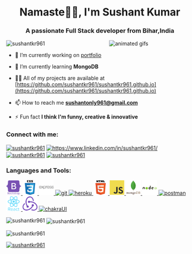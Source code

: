 <h1 align="center">Namaste🙏🏽, I'm Sushant Kumar</h1>

<h3 align="center">A passionate Full Stack developer from Bihar,India</h3>

<img align="right" width="45%" alt="animated gifs" src="https://cdn.dribbble.com/users/1059583/screenshots/4171367/coding-freak.gif" />

<p align="left"> <img src="https://komarev.com/ghpvc/?username=sushantkr961&label=Profile%20views&color=0e75b6&style=flat" alt="sushantkr961" /> </p>



- 🔭 I’m currently working on [portfolio](https://github.com/sushantkr961/sushantkr961.github.io)

- 🌱 I’m currently learning **MongoDB**

- 👨‍💻 All of my projects are available at [https://github.com/sushantkr961/sushantkr961.github.io](https://github.com/sushantkr961/sushantkr961.github.io)

- 📫 How to reach me **sushantonly961@gmail.com**

- ⚡ Fun fact **I think I'm funny, creative & innovative**

<h3 align="left">Connect with me:</h3>
<p align="left">
<a href="https://twitter.com/sushantkr961" target="blank"><img align="center" src="https://raw.githubusercontent.com/rahuldkjain/github-profile-readme-generator/master/src/images/icons/Social/twitter.svg" alt="sushantkr961" height="30" width="40" /></a>
<a href="https://linkedin.com/in/https://www.linkedin.com/in/sushantkr961/" target="blank"><img align="center" src="https://raw.githubusercontent.com/rahuldkjain/github-profile-readme-generator/master/src/images/icons/Social/linked-in-alt.svg" alt="https://www.linkedin.com/in/sushantkr961/" height="30" width="40" /></a>
<a href="https://codesandbox.com/sushantkr961" target="blank"><img align="center" src="https://raw.githubusercontent.com/rahuldkjain/github-profile-readme-generator/master/src/images/icons/Social/codesandbox.svg" alt="sushantkr961" height="30" width="40" /></a>
<a href="https://instagram.com/sushantkr961" target="blank"><img align="center" src="https://raw.githubusercontent.com/rahuldkjain/github-profile-readme-generator/master/src/images/icons/Social/instagram.svg" alt="sushantkr961" height="30" width="40" /></a>
</p>

<h3 align="left">Languages and Tools:</h3>
<p align="left"> <a href="https://getbootstrap.com" target="_blank" rel="noreferrer"> <img src="https://raw.githubusercontent.com/devicons/devicon/master/icons/bootstrap/bootstrap-plain-wordmark.svg" alt="bootstrap" width="40" height="40"/> </a> <a href="https://www.w3schools.com/css/" target="_blank" rel="noreferrer"> <img src="https://raw.githubusercontent.com/devicons/devicon/master/icons/css3/css3-original-wordmark.svg" alt="css3" width="40" height="40"/> </a> <a href="https://expressjs.com" target="_blank" rel="noreferrer"> <img src="https://raw.githubusercontent.com/devicons/devicon/master/icons/express/express-original-wordmark.svg" alt="express" width="40" height="40"/> </a> <a href="https://git-scm.com/" target="_blank" rel="noreferrer"> <img src="https://www.vectorlogo.zone/logos/git-scm/git-scm-icon.svg" alt="git" width="40" height="40"/> </a> <a href="https://heroku.com" target="_blank" rel="noreferrer"> <img src="https://www.vectorlogo.zone/logos/heroku/heroku-icon.svg" alt="heroku" width="40" height="40"/> </a> <a href="https://www.w3.org/html/" target="_blank" rel="noreferrer"> <img src="https://raw.githubusercontent.com/devicons/devicon/master/icons/html5/html5-original-wordmark.svg" alt="html5" width="40" height="40"/> </a> <a href="https://developer.mozilla.org/en-US/docs/Web/JavaScript" target="_blank" rel="noreferrer"> <img src="https://raw.githubusercontent.com/devicons/devicon/master/icons/javascript/javascript-original.svg" alt="javascript" width="40" height="40"/> </a> <a href="https://www.mongodb.com/" target="_blank" rel="noreferrer"> <img src="https://raw.githubusercontent.com/devicons/devicon/master/icons/mongodb/mongodb-original-wordmark.svg" alt="mongodb" width="40" height="40"/> </a> <a href="https://nodejs.org" target="_blank" rel="noreferrer"> <img src="https://raw.githubusercontent.com/devicons/devicon/master/icons/nodejs/nodejs-original-wordmark.svg" alt="nodejs" width="40" height="40"/> </a> <a href="https://postman.com" target="_blank" rel="noreferrer"> <img src="https://www.vectorlogo.zone/logos/getpostman/getpostman-icon.svg" alt="postman" width="40" height="40"/> </a> <a href="https://reactjs.org/" target="_blank" rel="noreferrer"> <img src="https://raw.githubusercontent.com/devicons/devicon/master/icons/react/react-original-wordmark.svg" alt="react" width="40" height="40"/> </a> <a href="https://redux.js.org" target="_blank" rel="noreferrer"> <img src="https://raw.githubusercontent.com/devicons/devicon/master/icons/redux/redux-original.svg" alt="redux" width="40" height="40"/> </a> <a href="https://chakra-ui.com/" target="_blank" rel="noreferrer"> <img src="https://img.stackshare.io/service/12421/rzylUjaf_400x400.jpg" alt="chakraUI" width="40" height="40"/> </a> </p>

<p><img align="left" src="https://github-readme-stats.vercel.app/api/top-langs?username=sushantkr961&show_icons=true&locale=en&layout=compact" alt="sushantkr961" /></p>

<p>&nbsp;<img align="center" src="https://github-readme-stats.vercel.app/api?username=sushantkr961&show_icons=true&theme=radical" alt="sushantkr961" /></p>

<p><img align="center" src="https://github-readme-streak-stats.herokuapp.com/?user=sushantkr961&" alt="sushantkr961" /></p>

<p align="left"> <a href="https://github.com/ryo-ma/github-profile-trophy"><img src="https://github-profile-trophy.vercel.app/?username=sushantkr961" alt="sushantkr961" /></a> </p>
